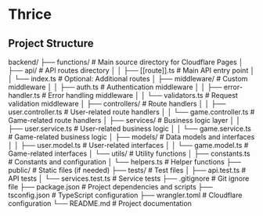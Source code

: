 # Thrice

## Project Structure

backend/
├── functions/ # Main source directory for Cloudflare Pages
│ ├── api/ # API routes directory
│ │ ├── [[route]].ts # Main API entry point
│ │ └── index.ts # Optional: Additional routes
│ ├── middleware/ # Custom middleware
│ │ ├── auth.ts # Authentication middleware
│ │ ├── error-handler.ts # Error handling middleware
│ │ └── validators.ts # Request validation middleware
│ ├── controllers/ # Route handlers
│ │ ├── user.controller.ts # User-related route handlers
│ │ └── game.controller.ts # Game-related route handlers
│ ├── services/ # Business logic layer
│ │ ├── user.service.ts # User-related business logic
│ │ └── game.service.ts # Game-related business logic
│ ├── models/ # Data models and interfaces
│ │ ├── user.model.ts # User-related interfaces
│ │ └── game.model.ts # Game-related interfaces
│ └── utils/ # Utility functions
│ ├── constants.ts # Constants and configuration
│ └── helpers.ts # Helper functions
├── public/ # Static files (if needed)
├── tests/ # Test files
│ ├── api.test.ts # API tests
│ └── services.test.ts # Service tests
├── .gitignore # Git ignore file
├── package.json # Project dependencies and scripts
├── tsconfig.json # TypeScript configuration
├── wrangler.toml # Cloudflare configuration
└── README.md # Project documentation
